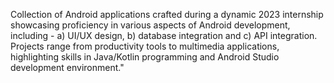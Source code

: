 Collection of Android applications crafted during a dynamic 2023 internship showcasing proficiency in various aspects of Android development,
including  - 
a) UI/UX design, 
b) database integration and 
c) API integration.
Projects range from productivity tools to multimedia applications, highlighting skills in Java/Kotlin programming and Android Studio development environment."
